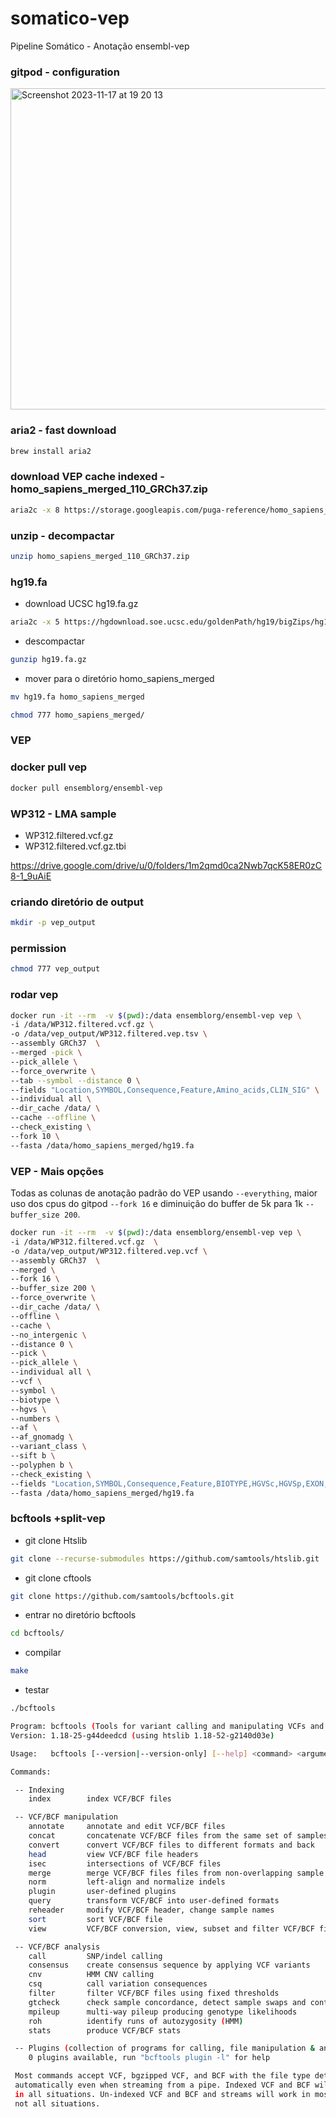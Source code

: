 # somatico-vep
Pipeline Somático - Anotação ensembl-vep

### gitpod - configuration

<img width="514" alt="Screenshot 2023-11-17 at 19 20 13" src="https://github.com/renatopuga/somatico-vep/assets/8321336/4259c5ad-1cb4-4501-905c-7a306d1f8060">

### aria2 - fast download

```bash
brew install aria2
```

### download VEP cache indexed - homo_sapiens_merged_110_GRCh37.zip 

```bash
aria2c -x 8 https://storage.googleapis.com/puga-reference/homo_sapiens_merged_110_GRCh37.zip
```

### unzip - decompactar 

```bash
unzip homo_sapiens_merged_110_GRCh37.zip
```

### hg19.fa

- download UCSC hg19.fa.gz

```bash
aria2c -x 5 https://hgdownload.soe.ucsc.edu/goldenPath/hg19/bigZips/hg19.fa.gz
```

- descompactar

```bash
gunzip hg19.fa.gz
```

- mover para o diretório homo_sapiens_merged

```bash
mv hg19.fa homo_sapiens_merged
```

```bash
chmod 777 homo_sapiens_merged/
```

### VEP


### docker pull vep
```bash
docker pull ensemblorg/ensembl-vep
```

### WP312 - LMA sample

- WP312.filtered.vcf.gz
- WP312.filtered.vcf.gz.tbi

https://drive.google.com/drive/u/0/folders/1m2qmd0ca2Nwb7qcK58ER0zC8-1_9uAiE


### criando diretório de output

```bash
mkdir -p vep_output
```

### permission 

```bash
chmod 777 vep_output
```

### rodar vep

```bash
docker run -it --rm  -v $(pwd):/data ensemblorg/ensembl-vep vep \
-i /data/WP312.filtered.vcf.gz \
-o /data/vep_output/WP312.filtered.vep.tsv \
--assembly GRCh37  \
--merged -pick \
--pick_allele \
--force_overwrite \
--tab --symbol --distance 0 \
--fields "Location,SYMBOL,Consequence,Feature,Amino_acids,CLIN_SIG" \
--individual all \
--dir_cache /data/ \
--cache --offline \
--check_existing \
--fork 10 \
--fasta /data/homo_sapiens_merged/hg19.fa
```

### VEP - Mais opções

Todas as colunas de anotação padrão do VEP usando `--everything`, maior uso dos cpus do gitpod `--fork 16` e diminuição do buffer de 5k para 1k `--buffer_size 200`.

```bash
docker run -it --rm  -v $(pwd):/data ensemblorg/ensembl-vep vep \
-i /data/WP312.filtered.vcf.gz  \
-o /data/vep_output/WP312.filtered.vep.vcf \
--assembly GRCh37  \
--merged \
--fork 16 \
--buffer_size 200 \
--force_overwrite \
--dir_cache /data/ \
--offline \
--cache \
--no_intergenic \
--distance 0 \
--pick \
--pick_allele \
--individual all \
--vcf \
--symbol \
--biotype \
--hgvs \
--numbers \
--af \
--af_gnomadg \
--variant_class \
--sift b \
--polyphen b \
--check_existing \
--fields "Location,SYMBOL,Consequence,Feature,BIOTYPE,HGVSc,HGVSp,EXON,INTRON,VARIANT_CLASS,SIFT,PolyPhen,AF,gnomADg_AF,CLIN_SIG,SOMATIC,PHENO" \
--fasta /data/homo_sapiens_merged/hg19.fa
```

### bcftools +split-vep



- git clone Htslib

```bash
git clone --recurse-submodules https://github.com/samtools/htslib.git
```

- git clone cftools

```bash
git clone https://github.com/samtools/bcftools.git
```

- entrar no diretório bcftools

```bash
cd bcftools/
```

- compilar

```bash
make
```

- testar

```bash
./bcftools
```

```bash
Program: bcftools (Tools for variant calling and manipulating VCFs and BCFs)
Version: 1.18-25-g44deedcd (using htslib 1.18-52-g2140d03e)

Usage:   bcftools [--version|--version-only] [--help] <command> <argument>

Commands:

 -- Indexing
    index        index VCF/BCF files

 -- VCF/BCF manipulation
    annotate     annotate and edit VCF/BCF files
    concat       concatenate VCF/BCF files from the same set of samples
    convert      convert VCF/BCF files to different formats and back
    head         view VCF/BCF file headers
    isec         intersections of VCF/BCF files
    merge        merge VCF/BCF files files from non-overlapping sample sets
    norm         left-align and normalize indels
    plugin       user-defined plugins
    query        transform VCF/BCF into user-defined formats
    reheader     modify VCF/BCF header, change sample names
    sort         sort VCF/BCF file
    view         VCF/BCF conversion, view, subset and filter VCF/BCF files

 -- VCF/BCF analysis
    call         SNP/indel calling
    consensus    create consensus sequence by applying VCF variants
    cnv          HMM CNV calling
    csq          call variation consequences
    filter       filter VCF/BCF files using fixed thresholds
    gtcheck      check sample concordance, detect sample swaps and contamination
    mpileup      multi-way pileup producing genotype likelihoods
    roh          identify runs of autozygosity (HMM)
    stats        produce VCF/BCF stats

 -- Plugins (collection of programs for calling, file manipulation & analysis)
    0 plugins available, run "bcftools plugin -l" for help

 Most commands accept VCF, bgzipped VCF, and BCF with the file type detected
 automatically even when streaming from a pipe. Indexed VCF and BCF will work
 in all situations. Un-indexed VCF and BCF and streams will work in most but
 not all situations.
```






